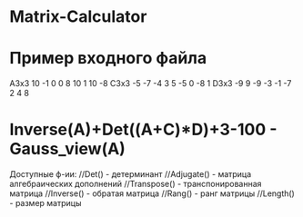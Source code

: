 # Matrix-Calculator

Пример входного файла
========================
A3x3
10 -1 0
0 8 10
1 10 -8
C3x3
-5 -7 -4
3 5 -5
0 -8 1
D3x3
-9 9 -9
-3 -1 -7
2 4 8

Inverse(A)+Det((A+C)*D)+3-100   -  Gauss_view(A)
============================
Доступные ф-ии:
//Det() - детерминант
//Adjugate() - матрица алгебраических дополнений
//Transpose() - транспонированная матрица
//Inverse() - обратая матрица
//Rang() - ранг матрицы
//Length() - размер матрицы
